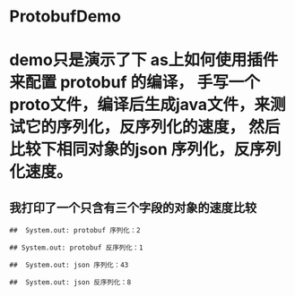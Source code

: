 # ProtobufDemo

# demo只是演示了下 as上如何使用插件来配置 protobuf 的编译， 手写一个proto文件，编译后生成java文件，来测试它的序列化，反序列化的速度， 然后比较下相同对象的json 序列化，反序列化速度。


## 我打印了一个只含有三个字段的对象的速度比较
```
##  System.out: protobuf 序列化：2

## System.out: protobuf 反序列化：1

##  System.out: json 序列化：43

##  System.out: json 反序列化：8

```
